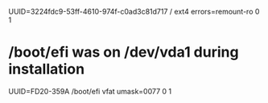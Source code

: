 UUID=3224fdc9-53ff-4610-974f-c0ad3c81d717 /               ext4    errors=remount-ro 0       1
# /boot/efi was on /dev/vda1 during installation
UUID=FD20-359A  /boot/efi       vfat    umask=0077      0       1
